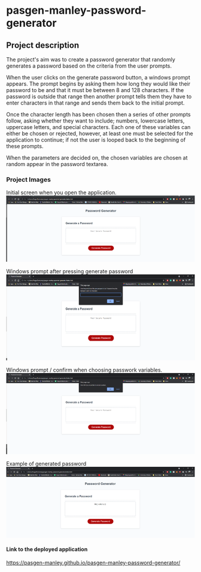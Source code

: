 # pasgen-manley-password-generator

## Project description

The project's aim was to create a password generator that randomly generates a password based on the criteria from the user prompts.

When the user clicks on the generate password button, a windows prompt appears. The prompt begins by asking them how long they would like their password to be and that it must be between 8 and 128 characters. If the password is outside that range then another prompt tells them they have to enter characters in that range and sends them back to the initial prompt. 

Once the character length has been chosen then a series of other prompts follow, asking whether they want to include; numbers, lowercase letters, uppercase letters, and special characters. Each one of these variables can either be chosen or rejected, however, at least one must be selected for the application to continue; if not the user is looped back to the beginning of these prompts. 

When the parameters are decided on, the chosen variables are chosen at random appear in the password textarea. 


### Project Images

Initial screen when you open the application.
![Password generation application](./Assets/Images/pword-gen-photo-1.png)

Windows prompt after pressing generate password
![Number of characters windows prompt](./Assets/Images/pword-gen-photo-2.png)

Windows prompt / confirm when choosing passwork variables.
![Windows prompt asking if you would like to include numbers](./Assets/Images/pword-gen-photo-3.png)

Example of generated password
![Generated random password](./Assets/Images/pword-gen-photo-4.png)

#### Link to the deployed application

https://pasgen-manley.github.io/pasgen-manley-password-generator/
